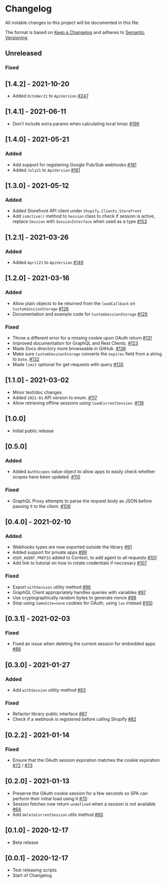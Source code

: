 # Changelog

All notable changes to this project will be documented in this file.

The format is based on [Keep a Changelog](http://keepachangelog.com/en/1.0.0/)
and adheres to [Semantic Versioning](http://semver.org/spec/v2.0.0.html).

## Unreleased

### Fixed

## [1.4.2] - 2021-10-20

- Added `October21` to `ApiVersion` [#247](https://github.com/Shopify/shopify-node-api/pull/247)

## [1.4.1] - 2021-06-11

- Don't include extra params when calculating local hmac [#196](https://github.com/Shopify/shopify-node-api/pull/196)

## [1.4.0] - 2021-05-21

### Added

- Add support for registering Google Pub/Sub webhooks [#181](https://github.com/Shopify/shopify-node-api/pull/181)
- Added `July21` to `ApiVersion` [#181](https://github.com/Shopify/shopify-node-api/pull/181)

## [1.3.0] - 2021-05-12

### Added

- Added Storefront API client under `Shopify.Clients.Storefront`
- Add `isActive()` method to `Session` class to check if session is active, replace `Session` with `SessionInterface` when used as a type [#153](https://github.com/Shopify/shopify-node-api/pull/153)

## [1.2.1] - 2021-03-26

### Added

- Added `April21` to `ApiVersion` [#149](https://github.com/Shopify/shopify-node-api/pull/149)

## [1.2.0] - 2021-03-16

### Added

- Allow plain objects to be returned from the `loadCallback` on `CustomSessionStorage` [#126](https://github.com/shopify/shopify-node-api/pull/126)
- Documentation and example code for `CustomSessionStorage` [#129](https://github.com/shopify/shopify-node-api/pull/129)

### Fixed

- Throw a different error for a missing cookie upon OAuth return [#131](https://github.com/shopify/shopify-node-api/pull/131)
- Improved documentation for GraphQL and Rest Clients. [#123](https://github.com/Shopify/shopify-node-api/pull/123)
- Made Docs directory more browseable in GitHub. [#136](https://github.com/Shopify/shopify-node-api/pull/136)
- Make sure `CustomSessionStorage` converts the `expires` field from a string to `Date`. [#132](https://github.com/Shopify/shopify-node-api/pull/132)
- Made `limit` optional for get-requests with query [#135](https://github.com/Shopify/shopify-node-api/pull/135)

## [1.1.0] - 2021-03-02

- Minor text/doc changes
- Added `2021-01` API version to enum. [#117](https://github.com/shopify/shopify-node-api/pull/117)
- Allow retrieving offline sessions using `loadCurrentSession`. [#119](https://github.com/shopify/shopify-node-api/pull/119)

## [1.0.0]

- Initial public release

## [0.5.0]

### Added

- Added `AuthScopes` value object to allow apps to easily check whether scopes have been updated. [#110](https://github.com/shopify/shopify-node-api/pull/110)

### Fixed

- GraphQL Proxy attempts to parse the request body as JSON before passing it to the client. [#106](https://github.com/shopify/shopify-node-api/pull/106)

## [0.4.0] - 2021-02-10

### Added

- Webhooks types are now exported outside the library [#91](https://github.com/shopify/shopify-node-api/pull/91)
- Added support for private apps [#99](https://github.com/Shopify/shopify-node-api/pull/99)
- `USER_AGENT_PREFIX` added to Context, to add agent to all requests [#101](https://github.com/Shopify/shopify-node-api/pull/101)
- Add link to tutorial on how to rotate credentials if neccesary [#107](https://github.com/Shopify/shopify-node-api/pull/107)

### Fixed

- Export `withSession` utility method [#96](https://github.com/Shopify/shopify-node-api/pull/96)
- GraphQL Client appropriately handles queries with variables [#97](https://github.com/Shopify/shopify-node-api/pull/97)
- Use cryptographically random bytes to generate nonce [#98](https://github.com/Shopify/shopify-node-api/pull/98)
- Stop using `SameSite=none` cookies for OAuth, using `lax` instead [#100](https://github.com/Shopify/shopify-node-api/pull/100)

## [0.3.1] - 2021-02-03

### Fixed

- Fixed an issue when deleting the current session for embedded apps [#88](https://github.com/shopify/shopify-node-api/pull/88)

## [0.3.0] - 2021-01-27

### Added

- Add `withSession` utility method [#83](https://github.com/shopify/shopify-node-api/pull/83)

### Fixed

- Refactor library public interface [#87](https://github.com/shopify/shopify-node-api/pull/87)
- Check if a webhook is registered before calling Shopify [#82](https://github.com/shopify/shopify-node-api/pull/82)

## [0.2.2] - 2021-01-14

### Fixed

- Ensure that the OAuth session expiration matches the cookie expiration [#72](https://github.com/shopify/shopify-node-api/pull/72) / [#73](https://github.com/shopify/shopify-node-api/pull/73)

## [0.2.0] - 2021-01-13

- Preserve the OAuth cookie session for a few seconds so SPA can perform their initial load using it [#70](https://github.com/shopify/shopify-node-api/pull/70)
- Session fetches now return `undefined` when a session is not available [#64](https://github.com/shopify/shopify-node-api/pull/64)
- Add `deleteCurrentSession` utils method [#60](https://github.com/shopify/shopify-node-api/pull/60)

## [0.1.0] - 2020-12-17

- Beta release

## [0.0.1] - 2020-12-17

- Test releasing scripts
- Start of Changelog
